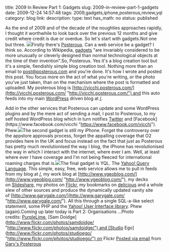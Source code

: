 title: 2009 In Review Part 1: Gadgets
slug: 2009-in-review-part-1-gadgets
date: 2009-12-24 14:57:48
tags: 2009,gadgets,iphone,posterous,review,yql
category: blog
link: 
description: 
type: text
has_math: no
status: published

As the end of 2009 and of the decade of the noughties approaches rapidly, I thought it worthwhile to look back over the previous 12 months and give credit where credit is due or overdue. So let's start with gadgets.Not one but three. [![](http://farm3.static.flickr.com/2514/4179375695_53a01ccecc.jpg)](http://www.flickr.com/photos/samdoidge/4179375695/ "http://www.flickr.com/photos/samdoidge/4179375695/")Firstly there's [Posterous](http://posterous.com/ "http://posterous.com/"). Can a web service be a gadget? I think so. According to Wikipedia, [gadgets](http://en.wikipedia.org/wiki/Gadget "http://en.wikipedia.org/wiki/Gadget") "are invariably considered to be more unusually or cleverly designed than normal technological objects at the time of their invention".So, Posterous. Yes it's a blog creation tool but it's a simple, fiendishly simple blog creation tool. Nothing more than an email to [post@posterous.com](mailto:post@posterous.com "mailto:post@posterous.com") and you're done. It's how I wrote and posted this post. You focus more on the act of what you're writing, or the photo you've just taken, than on the mechanism where the post is formatted and uploaded. My posterous blog is [http://vicchi.posterous.com/](http://vicchi.posterous.com/ "http://vicchi.posterous.com/") and this auto feeds into my main [WordPress](http://wordpress.org/ "http://wordpress.org/") driven blog at [/](/ "/"). 

<!-- TEASER_END -->

Add in the other services that Posterous can update and some WordPress plugins and by the mere act of sending a mail, I post to Posterous, to my self hosted WordPress blog which in turn notifies [Twitter](http://twitter.com/vicchi "http://twitter.com/vicchi") and [Facebook](https://www.facebook.com/vicchi "https://www.facebook.com/vicchi"). Phew.[![](http://farm4.static.flickr.com/3126/2848782746_8d6eb651b1.jpg)](http://www.flickr.com/photos/purplelime/2848782746/ "http://www.flickr.com/photos/purplelime/2848782746/")The second gadget is still my iPhone. Forget the controversy over the appstore approvals process, forget the appalling coverage that O2 provides here in the UK and focus instead on the fact that just as Posterous has pretty much revolutionised the way I blog, the iPhone has revolutionised the way in which I interact with the internet, where ever I am. Well, at least where ever I have coverage and I'm not being fleeced for international roaming charges that is.[![](http://farm3.static.flickr.com/2672/3856189158_a843e82d1e.jpg)](http://www.flickr.com/photos/studioego/3856189158/ "http://www.flickr.com/photos/studioego/3856189158/")The final gadget is YQL. The [Yahoo! Query Language](http://developer.yahoo.com/yql/ "http://developer.yahoo.com/yql/"). This simple, easy, free, web service allows me to pull in feeds from my blog at [/](/ "/"), my work blog at [http://www.ygeoblog.com/](http://www.ygeoblog.com/ "http://www.ygeoblog.com/"), my decks on [Slideshare](http://www.slideshare.net/vicchi "http://www.slideshare.net/vicchi"), my photos on [Flickr](http://www.flickr.com/photos/vicchi/ "http://www.flickr.com/photos/vicchi/"), my bookmarks on [delicious](http://www.delicious.com/vicchi "http://www.delicious.com/vicchi") and a whole slew of other sources and produce the dynamically updated vanity site of [http://www.garygale.com/](http://www.garygale.com/ "http://www.garygale.com/"). All this through a single SQL-a-like select statement, some PHP and the [Yahoo! User Interface library](http://developer.yahoo.com/yui/ "http://developer.yahoo.com/yui/"). Phew (again).Coming up later today is Part 2: Organisations ...Photo credits: [PurpleLime](http://www.flickr.com/photos/purplelime/ "http://www.flickr.com/photos/purplelime/"), [Sam Doidge](http://www.flickr.com/photos/samdoidge/ "http://www.flickr.com/photos/samdoidge/") and [Studio Ego](http://www.flickr.com/photos/studioego/ "http://www.flickr.com/photos/studioego/") on Flickr  [Posted via email](http://posterous.com "http://posterous.com") from [Gary's Posterous](http://vicchi.posterous.com/2009-in-review-part-1-gadgets "http://vicchi.posterous.com/2009-in-review-part-1-gadgets") 

 

